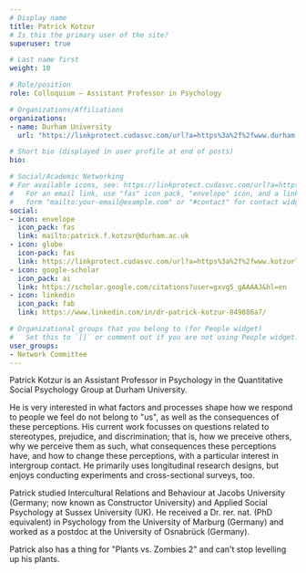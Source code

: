 ```yaml
---
# Display name
title: Patrick Kotzur
# Is this the primary user of the site?
superuser: true

# Last name first
weight: 10

# Role/position
role: Colloquium — Assistant Professor in Psychology

# Organizations/Affiliations
organizations:
- name: Durham University
  url: "https://linkprotect.cudasvc.com/url?a=https%3a%2f%2fwww.durham.ac.uk%2f&c=E,1,Y_e99JWtdErn7L8t2hb0zXeCBz06jzvyNiXGyAuxs7bSZeuGNfaIRrQijsnUxQvitmd7F2dmcxdnCJvzxwR1J_mftV-VskyXBiwzdSZV_vJfco51mfn4REIm0Eoq&typo=1"

# Short bio (displayed in user profile at end of posts)
bio: 

# Social/Academic Networking
# For available icons, see: https://linkprotect.cudasvc.com/url?a=https%3a%2f%2fsourcethemes.com%2facademic%2fdocs%2fpage-builder%2f%23icons&c=E,1,-Sq1B5Y-sYXWGec_bcr3akErtP0FiCsHjTFdMjprihhyZu5B2WYbd1FS2NYtBUq9yU2lJ2oTqUD9WBzIrVV34LSp5ud_hC2GKDAs9Ghx9dKFv9RGxg,,&typo=1
#   For an email link, use "fas" icon pack, "envelope" icon, and a link in the
#   form "mailto:your-email@example.com" or "#contact" for contact widget.
social:
- icon: envelope
  icon_pack: fas
  link: mailto:patrick.f.kotzur@durham.ac.uk
- icon: globe
  icon-pack: fas
  link: https://linkprotect.cudasvc.com/url?a=https%3a%2f%2fwww.kotzurlab.com&c=E,1,og64UdX84fB2r95wgCgnTcaMmgvDRwYpfdGUd2sip8ZXIEWusYgGqL2CM_SMVe6c8iafPDDxXXJ1zrrClHGtwnoqbTaDNVv7_wgyIcwxFRo,&typo=1
- icon: google-scholar
  icon_pack: ai
  link: https://scholar.google.com/citations?user=gxvg5_gAAAAJ&hl=en
- icon: linkedin
  icon_pack: fab
  link: https://www.linkedin.com/in/dr-patrick-kotzur-849886a7/

# Organizational groups that you belong to (for People widget)
#   Set this to `[]` or comment out if you are not using People widget.
user_groups:
- Network Committee
---
```


Patrick Kotzur is an Assistant Professor in Psychology in the Quantitative Social Psychology Group at Durham University.

He is very interested in what factors and processes shape how we respond to people we feel do not belong to "us", as well as the consequences of these perceptions. His current work focusses on questions related to stereotypes, prejudice, and discrimination; that is, how we preceive others, why we perceive them as such, what consequences these perceptions have, and how to change these perceptions, with a particular interest in intergroup contact. He primarily uses longitudinal research designs, but enjoys conducting experiments and cross-sectional surveys, too.

Patrick studied Intercultural Relations and Behaviour at Jacobs University (Germany; now known as Constructor University) and Applied Social Psychology at Sussex University (UK). He received a Dr. rer. nat. (PhD equivalent) in Psychology from the University of Marburg (Germany) and worked as a postdoc at the University of Osnabrück (Germany).

Patrick also has a thing for "Plants vs. Zombies 2" and can't stop levelling up his plants.
